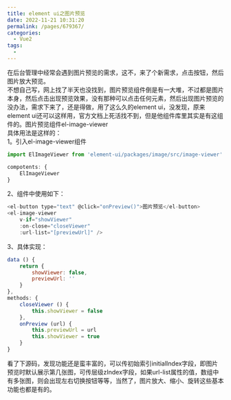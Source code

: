 ```yaml
---
title: element ui之图片预览
date: 2022-11-21 10:31:20
permalink: /pages/679367/
categories:
  - Vue2
tags:
  - 
---
```

在后台管理中经常会遇到图片预览的需求，这不，来了个新需求，点击按钮，然后图片放大预览。<br>
不想自己写，网上找了半天也没找到，图片预览组件倒是有一大堆，不过都是图片本身，然后点击出现预览效果，没有那种可以点击任何元素，然后出现图片预览的<br>
没办法，需求下来了，还是得做，用了这么久的element ui，没发现，原来element ui还可以这样用，官方文档上死活找不到，但是他组件库里其实是有这组件的。图片预览组件el-image-viewer<br>
具体用法是这样的：<br>
1。引入el-image-viewer组件
```js
import ElImageViewer from 'element-ui/packages/image/src/image-viewer'

compotents: {
	ElImageViewer
}
```

2、组件中使用如下：
```js
<el-button type="text" @click="onPreview()">图片预览</el-button>
<el-image-viewer 
	v-if="showViewer" 
	:on-close="closeViewer" 
	:url-list="[previewUrl]" />
```

3、具体实现：
```js
data () {
	return {
		showViewer: false,
		previewUrl: ''
	}
},
methods: {
	closeViewer () {
		this.showViewer = false
	},
	onPreview (url) {
		this.previewUrl = url
		this.showViewer = true
	}
}
```

看了下源码，发现功能还是蛮丰富的，可以传初始索引initialIndex字段，即图片预览时默认展示第几张图，可传层级zIndex字段，如果url-list属性的值，数组中有多张图，则会出现左右切换按钮等等，当然了，图片放大、缩小、旋转这些基本功能也都是有的。